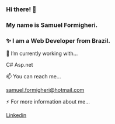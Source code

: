 ### Hi there! 👋

### My name is Samuel Formigheri. 

### ✨ I am a Web Developer from Brazil.


🔭 I’m currently working with...

C# Asp.net

📫 You can reach me...

samuel.formigheri@hotmail.com

⚡ For more information about me... 

<a href="https://www.linkedin.com/in/samuel-formigheri-573047128/"> Linkedin </a>

